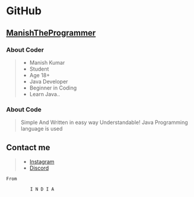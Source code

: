 # GitHub
## [ManishTheProgrammer](https://github.com/ManishTheProgrammer)

### About Coder
> - Manish Kumar
> - Student
> - Age 18+
> - Java Developer
> - Beginner in Coding
> - Learn Java..

### About Code
> Simple And Written in easy way
> Understandable!
> Java Programming language is used

## Contact me
> + [Instagram](https://instagram.com/_manishkumar07_?igshid=YmMyMTA2M2Y=)
> + [Discord](https://discord.gg/qZA29tWEYq)

`From`
```
         I N D I A
```
